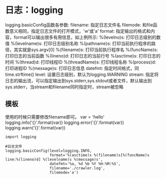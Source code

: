 # 日志：logging

logging.basicConfig函数各参数:
filename: 指定日志文件名
filemode: 和file函数意义相同，指定日志文件的打开模式，'w'或'a'
format: 指定输出的格式和内容，format可以输出很多有用信息，如上例所示:
 %(levelno)s: 打印日志级别的数值
 %(levelname)s: 打印日志级别名称
 %(pathname)s: 打印当前执行程序的路径，其实就是sys.argv[0]
 %(filename)s: 打印当前执行程序名
 %(funcName)s: 打印日志的当前函数
 %(lineno)d: 打印日志的当前行号
 %(asctime)s: 打印日志的时间
 %(thread)d: 打印线程ID
 %(threadName)s: 打印线程名称
 %(process)d: 打印进程ID
 %(message)s: 打印日志信息
datefmt: 指定时间格式，同time.strftime()
level: 设置日志级别，默认为logging.WARNING
stream: 指定将日志的输出流，可以指定输出到sys.stderr,sys.stdout或者文件，默认输出到sys.stderr，当stream和filename同时指定时，stream被忽略

## 模板
使用的时候只需要修改filename即可。
var = 'hello'
logging.info('{}'.format(var))
logging.error('{}'.format(var))
logging.warn('{}'.format(var))

```
import logging

#日志文件
logging.basicConfig(level=logging.INFO,
                    format='%(asctime)s %(filename)s[%(funcName)s line:%(lineno)d] %(levelname)s %(message)s',
                    datefmt='%a, %d %b %Y %H:%M:%S',
                    filename='./crawler.log',
                    filemode='a')
```
